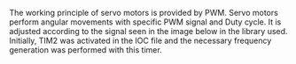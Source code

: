 The working principle of servo motors is provided by PWM. Servo motors perform angular movements with specific PWM signal and Duty cycle. 
It is adjusted according to the signal seen in the image below in the library used. Initially, TIM2 was activated in the IOC file and the 
necessary frequency generation was performed with this timer.
